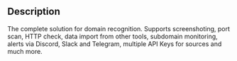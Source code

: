## Description

The complete solution for domain recognition. Supports screenshoting, port scan, HTTP check, data import from other tools, subdomain monitoring, alerts via Discord, Slack and Telegram, multiple API Keys for sources and much more.